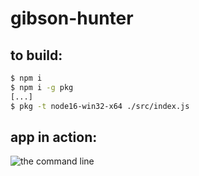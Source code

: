 # gibson-hunter
## to build:
```sh
$ npm i
$ npm i -g pkg
[...]
$ pkg -t node16-win32-x64 ./src/index.js
```
## app in action:
![the command line](https://i.imgur.com/o6gPtfu.png)
